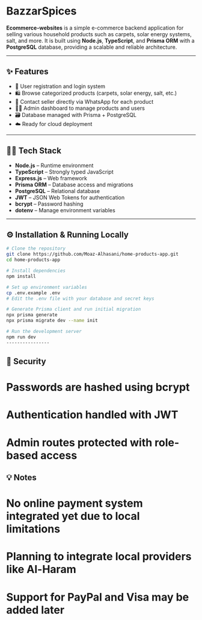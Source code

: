 # BazzarSpices

**Ecommerce-websites** is a simple e-commerce backend application for selling various household products such as carpets, solar energy systems, salt, and more. It is built using **Node.js**, **TypeScript**, and **Prisma ORM** with a **PostgreSQL** database, providing a scalable and reliable architecture.

---

## ✨ Features

- 🔐 User registration and login system  
- 🛍️ Browse categorized products (carpets, solar energy, salt, etc.)  
- 💬 Contact seller directly via WhatsApp for each product  
- 🧑‍💼 Admin dashboard to manage products and users  
- 🗃️ Database managed with Prisma + PostgreSQL  
- ☁️ Ready for cloud deployment  

---

## 🧑‍💻 Tech Stack

- **Node.js** – Runtime environment  
- **TypeScript** – Strongly typed JavaScript  
- **Express.js** – Web framework  
- **Prisma ORM** – Database access and migrations  
- **PostgreSQL** – Relational database  
- **JWT** – JSON Web Tokens for authentication  
- **bcrypt** – Password hashing  
- **dotenv** – Manage environment variables  

---

## ⚙️ Installation & Running Locally

```bash
# Clone the repository
git clone https://github.com/Moaz-Alhasani/home-products-app.git
cd home-products-app

# Install dependencies
npm install

# Set up environment variables
cp .env.example .env
# Edit the .env file with your database and secret keys

# Generate Prisma client and run initial migration
npx prisma generate
npx prisma migrate dev --name init

# Run the development server
npm run dev
----------------
```

## 🔐 Security
 # Passwords are hashed using bcrypt

# Authentication handled with JWT

# Admin routes protected with role-based access

## 💡 Notes
# No online payment system integrated yet due to local limitations

# Planning to integrate local providers like Al-Haram

# Support for PayPal and Visa may be added later


